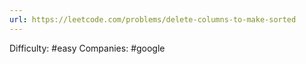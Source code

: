 ```yaml
---
url: https://leetcode.com/problems/delete-columns-to-make-sorted
---
```


Difficulty: #easy
Companies: #google
